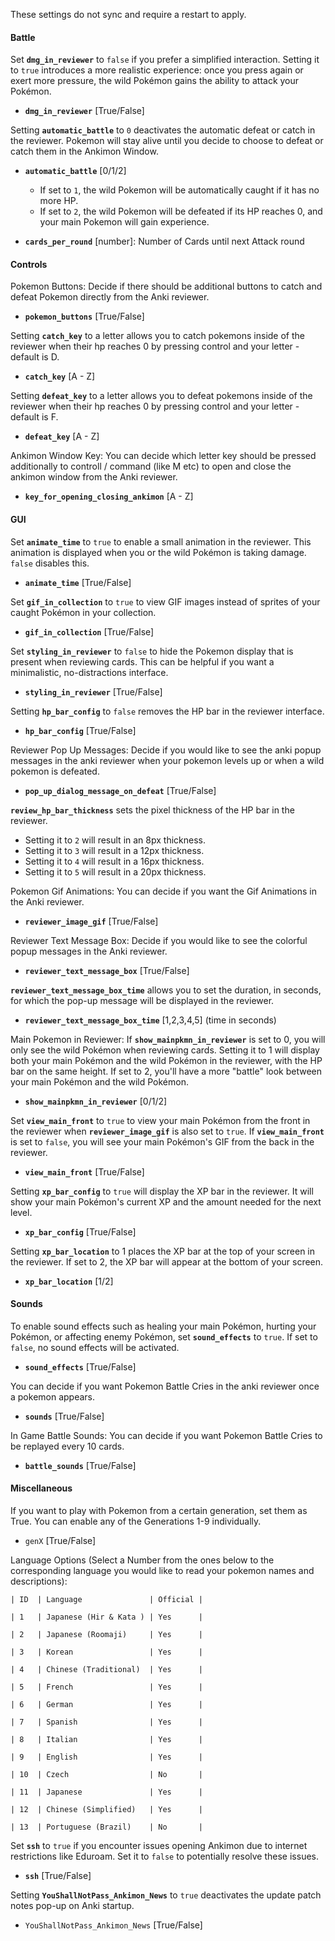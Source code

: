 These settings do not sync and require a restart to apply.
#### Battle

Set **`dmg_in_reviewer`** to `false` if you prefer a simplified interaction. Setting it to `true` introduces a more realistic experience: once you press again or exert more pressure, the wild Pokémon gains the ability to attack your Pokémon.
- **`dmg_in_reviewer`** [True/False]

Setting **`automatic_battle`** to `0` deactivates the automatic defeat or catch in the reviewer. Pokemon will stay alive until you decide to choose to defeat or catch them in the Ankimon Window.
- **`automatic_battle`** [0/1/2]
    - If set to `1`, the wild Pokemon will be automatically caught if it has no more HP.
    - If set to `2`, the wild Pokemon will be defeated if its HP reaches 0, and your main Pokemon will gain experience.

- **`cards_per_round`** [number]: Number of Cards until next Attack round

#### Controls

Pokemon Buttons:
Decide if there should be additional buttons to catch and defeat Pokemon directly from the Anki reviewer.
- **`pokemon_buttons`** [True/False]

Setting **`catch_key`** to a letter allows you to catch pokemons inside of the reviewer when their hp reaches 0 by pressing control and your letter - default is D.
- **`catch_key`** [A - Z]

Setting **`defeat_key`** to a letter allows you to defeat pokemons inside of the reviewer when their hp reaches 0 by pressing control and your letter - default is F.
- **`defeat_key`** [A - Z]

Ankimon Window Key:
You can decide which letter key should be pressed additionally to controll / command (like M etc) to open and close the ankimon window from the Anki reviewer.
- **`key_for_opening_closing_ankimon`** [A - Z]

#### GUI


Set **`animate_time`** to `true` to enable a small animation in the reviewer. This animation is displayed when you or the wild Pokémon is taking damage. `false` disables this.
- **`animate_time`** [True/False]

Set **`gif_in_collection`** to `true` to view GIF images instead of sprites of your caught Pokémon in your collection.
- **`gif_in_collection`** [True/False]

Set **`styling_in_reviewer`** to `false` to hide the Pokemon display that is present when reviewing cards. This can be helpful if you want a minimalistic, no-distractions interface.
- **`styling_in_reviewer`** [True/False]

Setting **`hp_bar_config`** to `false` removes the HP bar in the reviewer interface.
- **`hp_bar_config`** [True/False]

Reviewer Pop Up Messages:
Decide if you would like to see the anki popup messages in the anki reviewer when your pokemon levels up or when a wild pokemon is defeated.
- **`pop_up_dialog_message_on_defeat`** [True/False]

**`review_hp_bar_thickness`** sets the pixel thickness of the HP bar in the reviewer. 
- Setting it to `2` will result in an 8px thickness.
- Setting it to `3` will result in a 12px thickness.
- Setting it to `4` will result in a 16px thickness.
- Setting it to `5` will result in a 20px thickness.

Pokemon Gif Animations:
You can decide if you want the Gif Animations in the Anki reviewer.
- **`reviewer_image_gif`** [True/False]

Reviewer Text Message Box:
Decide if you would like to see the colorful popup messages in the Anki reviewer.
- **`reviewer_text_message_box`** [True/False]

**`reviewer_text_message_box_time`** allows you to set the duration, in seconds, for which the pop-up message will be displayed in the reviewer.
- **`reviewer_text_message_box_time`** [1,2,3,4,5] (time in seconds)

Main Pokemon in Reviewer:
If **`show_mainpkmn_in_reviewer`** is set to 0, you will only see the wild Pokémon when reviewing cards. Setting it to 1 will display both your main Pokémon and the wild Pokémon in the reviewer, with the HP bar on the same height. If set to 2, you'll have a more "battle" look between your main Pokémon and the wild Pokémon.
- **`show_mainpkmn_in_reviewer`** [0/1/2]

Set **`view_main_front`** to `true` to view your main Pokémon from the front in the reviewer when **`reviewer_image_gif`** is also set to `true`. If **`view_main_front`** is set to `false`, you will see your main Pokémon's GIF from the back in the reviewer.
- **`view_main_front`** [True/False]

Setting **`xp_bar_config`** to `true` will display the XP bar in the reviewer. It will show your main Pokémon's current XP and the amount needed for the next level.
- **`xp_bar_config`** [True/False]

Setting **`xp_bar_location`** to 1 places the XP bar at the top of your screen in the reviewer. If set to 2, the XP bar will appear at the bottom of your screen.
- **`xp_bar_location`** [1/2]

#### Sounds

To enable sound effects such as healing your main Pokémon, hurting your Pokémon, or affecting enemy Pokémon, set **`sound_effects`** to `true`. If set to `false`, no sound effects will be activated.
- **`sound_effects`** [True/False]

You can decide if you want Pokemon Battle Cries in the anki reviewer once a pokemon appears.
- **`sounds`** [True/False]

In Game Battle Sounds:
You can decide if you want Pokemon Battle Cries to be replayed every 10 cards.
- **`battle_sounds`** [True/False]

#### Miscellaneous

If you want to play with Pokemon from a certain generation, set them as True. You can enable any of the Generations 1-9 individually.
- `genX` [True/False]

Language Options (Select a Number from the ones below to the corresponding language you would like to read your pokemon names and descriptions):

    | ID  | Language               | Official |

    | 1   | Japanese (Hir & Kata ) | Yes      |

    | 2   | Japanese (Roomaji)     | Yes      |

    | 3   | Korean                 | Yes      |

    | 4   | Chinese (Traditional)  | Yes      |

    | 5   | French                 | Yes      |

    | 6   | German                 | Yes      |

    | 7   | Spanish                | Yes      |

    | 8   | Italian                | Yes      |

    | 9   | English                | Yes      |

    | 10  | Czech                  | No       |

    | 11  | Japanese               | Yes      |

    | 12  | Chinese (Simplified)   | Yes      |

    | 13  | Portuguese (Brazil)    | No       |

Set **`ssh`** to `true` if you encounter issues opening Ankimon due to internet restrictions like Eduroam. Set it to `false` to potentially resolve these issues.
- **`ssh`** [True/False]

Setting **`YouShallNotPass_Ankimon_News`** to `true` deactivates the update patch notes pop-up on Anki startup.
- `YouShallNotPass_Ankimon_News` [True/False]
